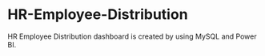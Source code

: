 # HR-Employee-Distribution
HR Employee Distribution dashboard is created by using MySQL and Power BI.
